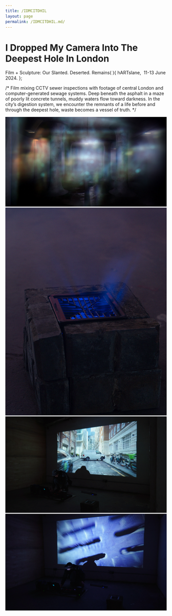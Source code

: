```yaml
---
title: /IDMCITDHIL
layout: page
permalink: /IDMCITDHIL.md/
---
```


# I Dropped My Camera Into The Deepest Hole In London
Film + Sculpture: Our Slanted. Deserted. Remains( ){
  hARTslane,  11-13 June 2024.
};  

/*
Film mixing CCTV sewer inspections with footage of central London and computer-generated sewage systems. 
Deep beneath the asphalt in a maze of poorly lit concrete tunnels, muddy waters flow toward darkness. In the city’s digestion system, we encounter the remnants of a life before and through the deepest hole, waste becomes a vessel of truth. 
*/

[<img src="DroppedMyCamera_Tunnel.jpg" alt="Film Still" class="centered-image"/>](https://youtu.be/QwcH-mlLNd8)
<img src="DroppedMyCamera_Sewer.jpg" alt="Sewer Sculpture" class="centered-image"/>
<img src="DroppedMyCamera_Street.jpg" alt="Film Still" class="centered-image"/>
<img src="DroppedMyCamera_Performance.jpg" alt="Performance" class="centered-image"/>
